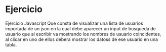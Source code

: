 # Ejercicio
Ejercicio Javascript
Que consta de visualizar una lista de usuarios importada de un json en la cual debe aparecer un input de busqueda de usuario
que al escribir va mostrando los nombres de usuario coincidentes, al clicar en uno de ellos debera mostrar los datoss de ese usuario
en una tabla.
